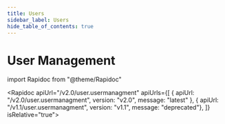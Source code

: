 ```yaml
---
title: Users
sidebar_label: Users
hide_table_of_contents: true
---
```


# User Management

import Rapidoc from "@theme/Rapidoc"

<Rapidoc apiUrl="/v2.0/user.usermanagment" apiUrls={[
    { apiUrl: "/v2.0/user.usermanagment", version: "v2.0", message: "latest" },
    { apiUrl: "/v1.1/user.usermanagment", version: "v1.1", message: "deprecated"},
  ]} isRelative="true">
</Rapidoc>